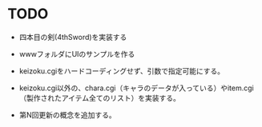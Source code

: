 # TODO

- 四本目の剣(4thSword)を実装する
- wwwフォルダにUIのサンプルを作る

- keizoku.cgiをハードコーディングせず、引数で指定可能にする。
- keizoku.cgi以外の、chara.cgi（キャラのデータが入っている）やitem.cgi（製作されたアイテム全てのリスト）を実装する。
- 第N回更新の概念を追加する。
